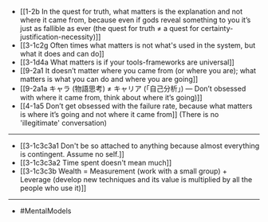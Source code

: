 - [[1-2b In the quest for truth, what matters is the explanation and not where it came from, because even if gods reveal something to you it’s just as fallible as ever (the quest for truth ≠ a quest for certainty-justification-necessity)]]
- [[3-1c2g Often times what matters is not what's used in the system, but what it does and can do]]
- [[3-1d4a What matters is if your tools-frameworks are universal]]
- [[9-2a1 It doesn’t matter where you came from (or where you are); what matters is what you can do and where you are going]]
- [[9-2a1a キャラ (物語思考) ≠ キャリア (「自己分析」) — Don’t obsessed with where it came from, think about where it’s going)]]
- [[4-1a5 Don’t get obsessed with the failure rate, because what matters is where it’s going and not where it came from]] (There is no 'illegitimate' conversation)
---
- [[3-1c3c3a1 Don't be so attached to anything because almost everything is contingent. Assume no self.]]
- [[3-1c3c3a2 Time spent doesn't mean much]]
- [[3-1c3c3b Wealth = Measurement (work with a small group) + Leverage (develop new techniques and its value is multiplied by all the people who use it)]]
---
- #MentalModels

